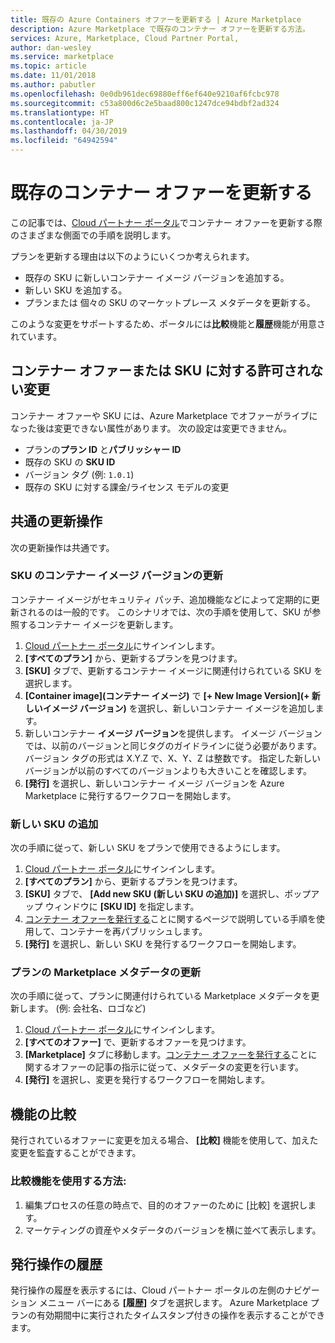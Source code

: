 ```yaml
---
title: 既存の Azure Containers オファーを更新する | Azure Marketplace
description: Azure Marketplace で既存のコンテナー オファーを更新する方法。
services: Azure, Marketplace, Cloud Partner Portal,
author: dan-wesley
ms.service: marketplace
ms.topic: article
ms.date: 11/01/2018
ms.author: pabutler
ms.openlocfilehash: 0e0db961dec69880eff6ef640e9210af6fcbc978
ms.sourcegitcommit: c53a800d6c2e5baad800c1247dce94bdbf2ad324
ms.translationtype: HT
ms.contentlocale: ja-JP
ms.lasthandoff: 04/30/2019
ms.locfileid: "64942594"
---
```

# <a name="update-an-existing-container-offer"></a>既存のコンテナー オファーを更新する

この記事では、[Cloud パートナー ポータル](https://cloudpartner.azure.com/)でコンテナー オファーを更新する際のさまざまな側面での手順を説明します。

プランを更新する理由は以下のようにいくつか考えられます。

-  既存の SKU に新しいコンテナー イメージ バージョンを追加する。
-  新しい SKU を追加する。
-  プランまたは 個々の SKU のマーケットプレース メタデータを更新する。

このような変更をサポートするため、ポータルには**比較**機能と**履歴**機能が用意されています。  


## <a name="unpermitted-changes-to-a-container-offer-or-sku"></a>コンテナー オファーまたは SKU に対する許可されない変更

コンテナー オファーや SKU には、Azure Marketplace でオファーがライブになった後は変更できない属性があります。 次の設定は変更できません。

-  プランの**プラン ID** と**パブリッシャー ID**
-  既存の SKU の **SKU ID**
-  バージョン タグ (例: `1.0.1`)
-  既存の SKU に対する課金/ライセンス モデルの変更

## <a name="common-update-operations"></a>共通の更新操作

次の更新操作は共通です。

### <a name="update-container-image-version-for-a-sku"></a>SKU のコンテナー イメージ バージョンの更新

コンテナー イメージがセキュリティ パッチ、追加機能などによって定期的に更新されるのは一般的です。 このシナリオでは、次の手順を使用して、SKU が参照するコンテナー イメージを更新します。

1. [Cloud パートナー ポータル](https://cloudpartner.azure.com/)にサインインします。
2. **[すべてのプラン]** から、更新するプランを見つけます。
3. **[SKU]** タブで、更新するコンテナー イメージに関連付けられている SKU を選択します。
4. **[Container image](コンテナー イメージ)** で **[+ New Image Version](+ 新しいイメージ バージョン)** を選択し、新しいコンテナー イメージを追加します。
5. 新しいコンテナー **イメージ バージョン**を提供します。 イメージ バージョンでは、以前のバージョンと同じタグのガイドラインに従う必要があります。 バージョン タグの形式は X.Y.Z で、X、Y、Z は整数です。 指定した新しいバージョンが以前のすべてのバージョンよりも大きいことを確認します。
6. **[発行]** を選択し、新しいコンテナー イメージ バージョンを Azure Marketplace に発行するワークフローを開始します。

### <a name="add-a-new-sku"></a>新しい SKU の追加

次の手順に従って、新しい SKU をプランで使用できるようにします。

1. [Cloud パートナー ポータル](https://cloudpartner.azure.com/)にサインインします。
2. **[すべてのプラン]** から、更新するプランを見つけます。
3. **[SKU]** タブで、 **[Add new SKU (新しい SKU の追加)]** を選択し、ポップアップ ウィンドウに **[SKU ID]** を指定します。
4. [コンテナー オファーを発行する](./cpp-publish-offer.md)ことに関するページで説明している手順を使用して、コンテナーを再パブリッシュします。
5. **[発行]** を選択し、新しい SKU を発行するワークフローを開始します。

### <a name="update-offer-marketplace-metadata"></a>プランの Marketplace メタデータの更新

次の手順に従って、プランに関連付けられている Marketplace メタデータを更新します。 (例: 会社名、ロゴなど)

1. [Cloud パートナー ポータル](https://cloudpartner.azure.com/)にサインインします。
2. **[すべてのオファー]** で、更新するオファーを見つけます。
3. **[Marketplace]** タブに移動します。[コンテナー オファーを発行する](./cpp-publish-offer.md)ことに関するオファーの記事の指示に従って、メタデータの変更を行います。
4. **[発行]** を選択し、変更を発行するワークフローを開始します。

## <a name="compare-feature"></a>機能の比較

発行されているオファーに変更を加える場合、 **[比較]** 機能を使用して、加えた変更を監査することができます。

### <a name="to-use-the-compare-feature"></a>比較機能を使用する方法:

1. 編集プロセスの任意の時点で、目的のオファーのために [比較] を選択します。
2. マーケティングの資産やメタデータのバージョンを横に並べて表示します。


## <a name="history-of-publishing-actions"></a>発行操作の履歴

発行操作の履歴を表示するには、Cloud パートナー ポータルの左側のナビゲーション メニュー バーにある **[履歴]** タブを選択します。 Azure Marketplace プランの有効期間中に実行されたタイムスタンプ付きの操作を表示することができます。